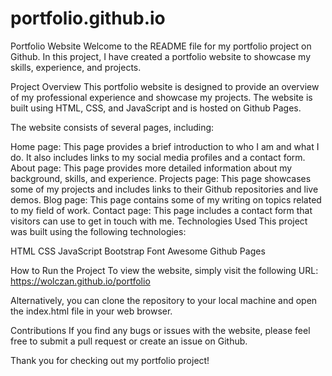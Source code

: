 # portfolio.github.io
Portfolio Website
Welcome to the README file for my portfolio project on Github. In this project, I have created a portfolio website to showcase my skills, experience, and projects.

Project Overview This portfolio website is designed to provide an overview of my professional experience and showcase my projects. The website is built using HTML, CSS, and JavaScript and is hosted on Github Pages.

The website consists of several pages, including:

Home page: This page provides a brief introduction to who I am and what I do. It also includes links to my social media profiles and a contact form. About page: This page provides more detailed information about my background, skills, and experience. Projects page: This page showcases some of my projects and includes links to their Github repositories and live demos. Blog page: This page contains some of my writing on topics related to my field of work. Contact page: This page includes a contact form that visitors can use to get in touch with me. Technologies Used This project was built using the following technologies:

HTML CSS JavaScript Bootstrap Font Awesome Github Pages

How to Run the Project To view the website, simply visit the following URL: https://wolczan.github.io/portfolio

Alternatively, you can clone the repository to your local machine and open the index.html file in your web browser.

Contributions If you find any bugs or issues with the website, please feel free to submit a pull request or create an issue on Github.

Thank you for checking out my portfolio project!
